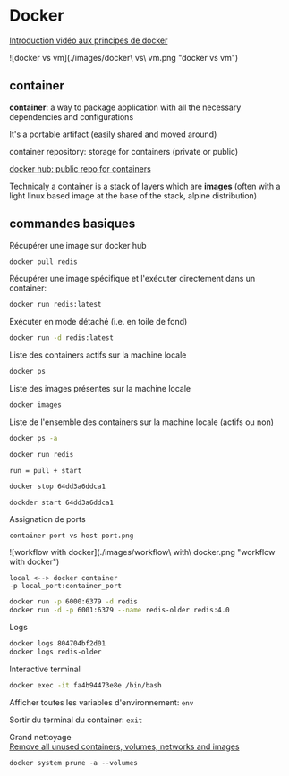 # Docker

[Introduction vidéo aux principes de docker](https://www.youtube.com/watch?v=3c-iBn73dDE)


 ![docker vs vm](./images/docker\ vs\ vm.png "docker vs vm")

## container

**container**: a way to package application with all the necessary dependencies and configurations

It's a portable artifact (easily shared and moved around)


container repository: storage for containers (private or public)

[docker hub: public repo for containers](https://hub.docker.com/)

Technicaly a container is a stack of layers which are **images** (often with a light linux based image at the base of the stack, alpine distribution)

## commandes basiques

Récupérer une image sur docker hub

```sh
docker pull redis
```

Récupérer une image spécifique et l'exécuter directement dans un container:

```sh
docker run redis:latest
```

Exécuter en mode détaché (i.e. en toile de fond)

```sh
docker run -d redis:latest
```

Liste des containers actifs sur la machine locale

```sh
docker ps
```

Liste des images présentes sur la machine locale

```sh
docker images
```

Liste de l'ensemble des containers sur la machine locale (actifs ou non)

```sh
docker ps -a
```

```sh
docker run redis
```
`run = pull + start`


```sh
docker stop 64dd3a6ddca1
```

```sh
dockder start 64dd3a6ddca1
```

Assignation de ports

`container port vs host port.png`

 ![workflow with docker](./images/workflow\ with\ docker.png "workflow with docker")

`
local <--> docker container
`  
`-p local_port:container_port`

```sh
docker run -p 6000:6379 -d redis
docker run -d -p 6001:6379 --name redis-older redis:4.0
```

Logs

```sh
docker logs 804704bf2d01
docker logs redis-older
```

Interactive terminal

```sh
docker exec -it fa4b94473e8e /bin/bash
```
Afficher toutes les variables d'environnement: `env`

Sortir du terminal du container: `exit`


Grand nettoyage  
[Remove all unused containers, volumes, networks and images](https://docs.docker.com/engine/reference/commandline/system_prune/#extended-description)
 
 ```
 docker system prune -a --volumes
 ```
 
 